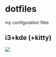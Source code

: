# dotfiles
my configuration files

## i3+kde (+kitty)

[![](https://fediverse.tv/lazy-static/previews/2e335c30-e967-4599-b5a1-a6198b14163a.jpg)](https://fediverse.tv/videos/watch/playlist/70430a88-62d5-46eb-8f58-ca8e9ad826d5)
